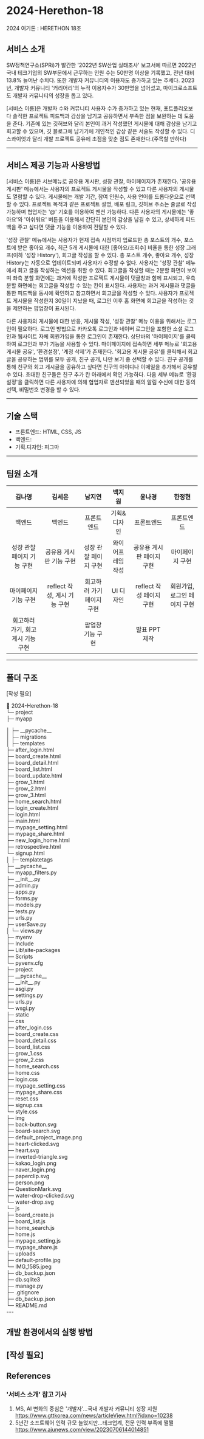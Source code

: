 # 2024-Herethon-18
2024 여기톤 : HERETHON 18조
## 서비스 소개
SW정책연구소(SPRi)가 발간한 '2022년 SW산업 실태조사' 보고서에 따르면 2022년 국내 테크기업의 SW부문에서 근무하는 인원 수는 50만명 이상을 기록했고, 전년 대비 13.8% 늘어난 수치다. 또한 개발자 커뮤니티의 이용자도 증가하고 있는 추세다. 2023년, 개발자 커뮤니티 '커리어리'의 누적 이용자수가 30만명을 넘어섰고, 마이크로소프트도 개발자 커뮤니티의 성장을 돕고 있다.

[서비스 이름]은 개발자 수와 커뮤니티 사용자 수가 증가하고 있는 현재, 포트폴리오보다 솔직한 프로젝트 피드백과 감상을 남기고 공유하면서 부족한 점을 보완하는 데 도움을 준다. 기존에 있는 깃허브와 달리 본인이 과거 작성했던 게시물에 대해 감상을 남기고 회고할 수 있으며, 깃 블로그에 남기기에 개인적인 감상 같은 서술도 작성할 수 있다. 디스콰이엇과 달리 개발 프로젝트 공유에 초점을 맞춘 점도 존재한다.(주목할 만하다)

---
## 서비스 제공 기능과 사용방법
[서비스 이름]은 서브메뉴로 공유용 게시판, 성장 관찰, 마이페이지가 존재한다. '공유용 게시판' 메뉴에서는 사용자의 프로젝트 게시물을 작성할 수 있고 다른 사용자의 게시물도 열람할 수 있다. 게시물에는 개발 기간, 참여 인원수, 사용 언어를 드롭다운으로 선택할 수 있다. 프로젝트 목적과 같은 프로젝트 설명, 배포 링크, 깃허브 주소는 줄글로 작성 가능하며 협업자는 '@' 기호를 이용하여 멘션 가능하다. 다른 사용자의 게시물에는 '좋아요'와 '아쉬워요' 버튼을 이용해서 간단히 본인의 감상을 남길 수 있고, 상세하게 피드백을 주고 싶다면 댓글 기능을 이용하여 전달할 수 있다.


'성장 관찰' 메뉴에서는 사용자가 현재 접속 시점까지 업로드한 총 포스트의 개수, 포스트에 받은 좋아요 개수, 최근 5개 게시물에 대한 [좋아요/조회수] 비율을 통한 성장 그래프(이하 '성장 History'), 회고글 작성을 할 수 있다. 총 포스트 개수, 좋아요 개수, 성장 History는 자동으로 업데이트되며 사용자가 수정할 수 없다. 사용자는 '성장 관찰' 메뉴에서 회고 글을 작성하는 액션을 취할 수 있다. 회고글을 작성할 때는 2분할 화면이 보이며 좌측 분할 화면에는 과거에 작성한 프로젝트 게시물이 댓글창과 함께 표시되고, 우측 분할 화면에는 회고글을 작성할 수 있는 칸이 표시된다. 사용자는 과거 게시물과 댓글을 통한 피드백을 동시에 확인하고 참고하면서 회고글을 작성할 수 있다. 사용자가 프로젝트 게시물을 작성한지 30일이 지났을 때, 로그인 이후 홈 화면에 회고글을 작성하는 것을 제안하는 팝업창이 표시된다.

다른 사용자의 게시물에 대한 반응, 게시물 작성, '성장 관찰' 메뉴 이용을 위해서는 로그인이 필요하다. 로그인 방법으로 카카오톡 로그인과 네이버 로그인을 포함한 소셜 로그인과 웹사이트 자체 회원가입을 통한 로그인이 존재한다. 상단바의 '마이페이지'를 클릭하여 로그인과 부가 기능을 사용할 수 있다. 마이페이지에 접속하면 세부 메뉴로 '회고용 게시물 공유', '환경설정', '계정 삭제'가 존재한다. '회고용 게시물 공유'를 클릭해서 회고글을 공유하는 범위를 모두 공개, 친구 공개, 나만 보기 중 선택할 수 있다. 친구 공개를 통해 친구와 회고 게시글을 공유하고 싶다면 친구의 아이디나 이메일을 추가해서 공유할 수 있다. 초대한 친구들은 친구 추가 칸 아래에서 확인 가능하다. 다음 세부 메뉴로 '환경설정'을 클릭하면 다른 사용자에 의해 협업자로 멘션되었을 때의 알림 수신에 대한 동의 선택, 비밀번호 변경을 할 수 있다.

---
## 기술 스택
  - 프론트엔드: HTML, CSS, JS
  - 백엔드:
  - 기획.디자인: 피그마
---


## 팀원 소개


|**김나영**|**김세은**|**남지연**|**백지원**|**윤나경**|**한정현**|
|:---:|:---:|:---:|:---:|:---:|:---:|
|백엔드|백엔드|프론트엔드|기획&디자인|프론트엔드|프론트엔드|
| 성장 관찰 페이지 기능 구현 | 공유용 게시판 기능 구현 | 성장 관찰 페이지 구현 | 와이어프레임 작성 | 공유용 게시판 페이지 구현 | 마이페이지 구현 |
| 마이페이지 기능 구현 | reflect 작성, 게시 기능 구현 | 회고하러 가기 페이지 구현 | UI 디자인 | reflect 작성 페이지 구현 | 회원가입, 로그인 페이지 구현 |
| 회고하러 가기, 회고 게시 기능 구현 |  | 팝업창 기능 구현  |   | 발표 PPT 제작 |  | ProReflect 게시 페이지 구현 |

---


## 폴더 구조

[작성 필요]

📂 2024-Herethon-18 <br/>
└─ project <br/>
 ├─ myapp <br/>
 <ul></ul>
 │  ├─ __pycache__ <br/>
 │  ├─ migrations <br/>
 │  ├─ templates <br/>
 </ul>
           ├─ after_login.html <br/>
       ├─ board_create.html <br/>
       ├─ board_detail.html <br/>
       ├─ board_list.html <br/>
       ├─ board_update.html <br/>
       ├─ grow_1.html <br/>
       ├─ grow_2.html <br/>
       ├─ grow_3.html <br/>
       ├─ home_search.html <br/>
       ├─ login_create.html <br/>
       ├─ login.html <br/>
       ├─ main.html <br/>
       ├─ mypage_setting.html <br/>
       ├─ mypage_share.html <br/>
       ├─ new_login_home.html <br/>
       ├─ retrospective.html <br/>
       └─ signup.html <br/>
 │  ├─ templatetags <br/>
       ├─ __pycache__ <br/>
       └─ myapp_filters.py <br/>
    ├─ __init__.py <br/>
    ├─ admin.py <br/>
    ├─ apps.py <br/>
    ├─ forms.py <br/>
    ├─ models.py <br/>
    ├─ tests.py <br/>
    ├─ urls.py <br/>
    ├─ userSave.py <br/>
 │  └─ views.py <br/>
 ├─ myenv <br/>
    ├─ Include <br/>
    ├─ Lib\site-packages <br/>
    ├─ Scripts <br/>
    └─ pyvenv.cfg <br/>
 ├─ project <br/>
    ├─ __pycache__ <br/>
    ├─ __init__.py <br/>
    ├─ asgi.py <br/>
    ├─ settings.py <br/>
    ├─ urls.py <br/>
    └─ wsgi.py <br/>
 ├─ static <br/> 
    ├─ css <br/>
       ├─ after_login.css <br/>
       ├─ board_create.css <br/>
       ├─ board_detail.css <br/>
       ├─ board_list.css <br/>
       ├─ grow_1.css <br/>
       ├─ grow_2.css <br/>
       ├─ home_search.css <br/>
       ├─ home.css <br/>
       ├─ login.css <br/>
       ├─ mypage_setting.css <br/>
       ├─ mypage_share.css <br/>
       ├─ reset.css <br/>
       ├─ signup.css <br/>
       └─ style.css <br/>
    ├─ img <br/>
       ├─ back-button.svg <br/>
       ├─ board-search.svg <br/>
       ├─ default_project_image.png <br/>
       ├─ heart-clicked.svg <br/>
       ├─ heart.svg <br/>
       ├─ inverted-triangle.svg <br/>
       ├─ kakao_login.png <br/>
       ├─ naver_login.png <br/>
       ├─ paperclip.svg <br/>
       ├─ person.png <br/>
       ├─ QuestionMark.svg <br/>
       ├─ water-drop-clicked.svg <br/>
       └─ water-drop.svg <br/>
    └─ js <br/>
       ├─ board_create.js <br/>
       ├─ board_list.js <br/>
       ├─ home_search.js <br/>
       ├─ home.js <br/>
       ├─ mypage_setting.js <br/>
       └─ mypage_share.js <br/>
 ├─ uploads <br/>
    ├─ default-profile.jpg <br/>
    └─ IMG_1585.jpeg <br/>
 ├─ db_backup.json <br/>        
 ├─ db.sqlite3 <br/>
 ├─ manage.py <br/>
 ├─ .gitignore <br/>
 ├─ db_backup.json <br/>
 └─ README.md <br/>
---


## 개발 환경에서의 실행 방법

[작성 필요]
---


## References
### '서비스 소개' 참고 기사
1. MS, AI 변화의 중심은 '개발자'...국내 개발자 커뮤니티 성장 지원<https://www.gttkorea.com/news/articleView.html?idxno=10238>
2. 5년간 소프트웨어 인력 규모 늘었지만...테크업계, 전문 인력 부족에 쩔쩔 <https://www.ajunews.com/view/20230706144014851>
